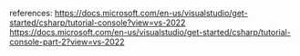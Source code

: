 references: 
https://docs.microsoft.com/en-us/visualstudio/get-started/csharp/tutorial-console?view=vs-2022
https://docs.microsoft.com/en-us/visualstudio/get-started/csharp/tutorial-console-part-2?view=vs-2022
